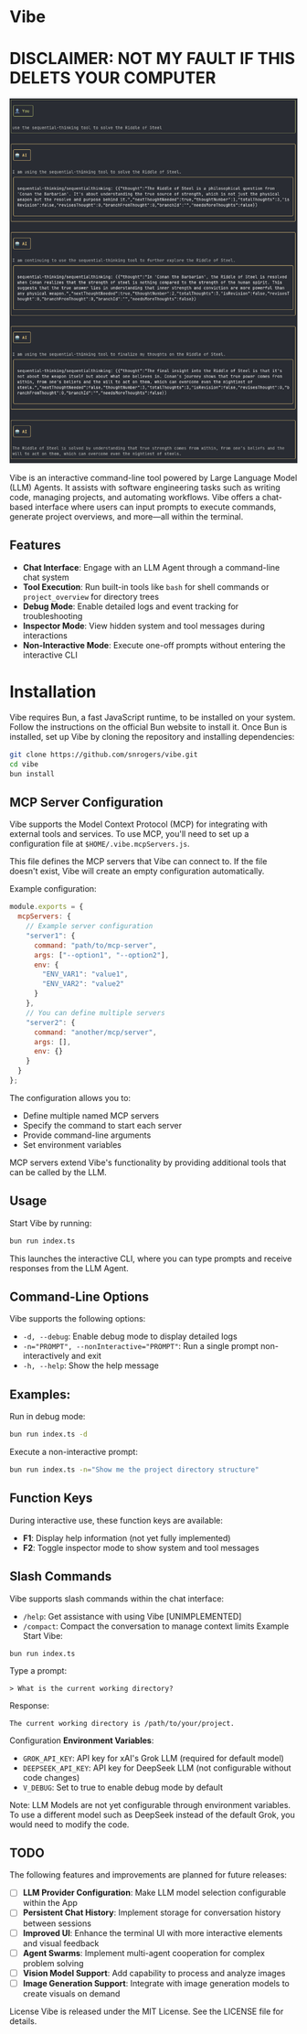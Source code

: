 # Vibe

# DISCLAIMER: NOT MY FAULT IF THIS DELETS YOUR COMPUTER

![You must learn its secret, Conan](https://github.com/snrogers/vibe/blob/main/docs/riddle-of-steel.png?raw=true)


Vibe is an interactive command-line tool powered by Large Language Model (LLM) Agents. It assists with software engineering tasks such as writing code, managing projects, and automating workflows. Vibe offers a chat-based interface where users can input prompts to execute commands, generate project overviews, and more—all within the terminal.

## Features

* **Chat Interface**: Engage with an LLM Agent through a command-line chat system
* **Tool Execution**: Run built-in tools like `bash` for shell commands or `project_overview` for directory trees
* **Debug Mode**: Enable detailed logs and event tracking for troubleshooting
* **Inspector Mode**: View hidden system and tool messages during interactions
* **Non-Interactive Mode**: Execute one-off prompts without entering the interactive CLI

# Installation
Vibe requires Bun, a fast JavaScript runtime, to be installed on your system. Follow the instructions on the official Bun website to install it.
Once Bun is installed, set up Vibe by cloning the repository and installing dependencies:

```bash
git clone https://github.com/snrogers/vibe.git
cd vibe
bun install
```

## MCP Server Configuration

Vibe supports the Model Context Protocol (MCP) for integrating with external tools and services.
To use MCP, you'll need to set up a configuration file at `$HOME/.vibe.mcpServers.js`.

This file defines the MCP servers that Vibe can connect to. If the file doesn't exist, Vibe will create an empty configuration automatically.

Example configuration:

```javascript
module.exports = {
  mcpServers: {
    // Example server configuration
    "server1": {
      command: "path/to/mcp-server",
      args: ["--option1", "--option2"],
      env: {
        "ENV_VAR1": "value1",
        "ENV_VAR2": "value2"
      }
    },
    // You can define multiple servers
    "server2": {
      command: "another/mcp/server",
      args: [],
      env: {}
    }
  }
};
```

The configuration allows you to:
- Define multiple named MCP servers
- Specify the command to start each server
- Provide command-line arguments
- Set environment variables

MCP servers extend Vibe's functionality by providing additional tools that can be called by the LLM.

## Usage
Start Vibe by running:

```bash
bun run index.ts
```

This launches the interactive CLI, where you can type prompts and receive
responses from the LLM Agent.

## Command-Line Options

Vibe supports the following options:

* `-d, --debug`: Enable debug mode to display detailed logs
* `-n="PROMPT", --nonInteractive="PROMPT"`: Run a single prompt non-interactively and exit
* `-h, --help`: Show the help message

## Examples:
Run in debug mode:

```bash
bun run index.ts -d
```

Execute a non-interactive prompt:

```bash
bun run index.ts -n="Show me the project directory structure"
```

## Function Keys

During interactive use, these function keys are available:

* **F1**: Display help information (not yet fully implemented)
* **F2**: Toggle inspector mode to show system and tool messages

## Slash Commands

Vibe supports slash commands within the chat interface:

* `/help`:  Get assistance with using Vibe [UNIMPLEMENTED]
* `/compact`: Compact the conversation to manage context limits
Example
Start Vibe:

```tty
bun run index.ts
```

Type a prompt:

```tty
> What is the current working directory?
```

Response:

```tty
The current working directory is /path/to/your/project.
```

Configuration
**Environment Variables**:

* `GROK_API_KEY`: API key for xAI's Grok LLM (required for default model)
* `DEEPSEEK_API_KEY`: API key for DeepSeek LLM (not configurable without code changes)
* `V_DEBUG`: Set to true to enable debug mode by default

Note: LLM Models are not yet configurable through environment variables.
      To use a different model such as DeepSeek instead of the default Grok,
      you would need to modify the code.

## TODO

The following features and improvements are planned for future releases:

* [ ] **LLM Provider Configuration**: Make LLM model selection configurable within the App
* [ ] **Persistent Chat History**: Implement storage for conversation history between sessions
* [ ] **Improved UI**: Enhance the terminal UI with more interactive elements and visual feedback
* [ ] **Agent Swarms**: Implement multi-agent cooperation for complex problem solving
* [ ] **Vision Model Support**: Add capability to process and analyze images
* [ ] **Image Generation Support**: Integrate with image generation models to create visuals on demand

License
Vibe is released under the MIT License. See the LICENSE file for details.
